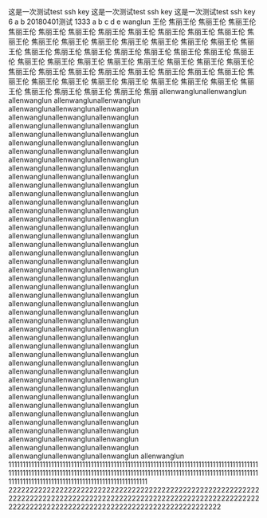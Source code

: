 这是一次测试test ssh key
这是一次测试test ssh key
这是一次测试test ssh key
6
a
b
20180401测试 1333
a
b
c
d
e
wanglun
王伦
焦丽王伦
焦丽王伦
焦丽王伦
焦丽王伦
焦丽王伦
焦丽王伦
焦丽王伦
焦丽王伦
焦丽王伦
焦丽王伦
焦丽王伦
焦丽王伦
焦丽王伦
焦丽王伦
焦丽王伦
焦丽王伦
焦丽王伦
焦丽王伦
焦丽王伦
焦丽王伦
焦丽王伦
焦丽王伦
焦丽王伦
焦丽王伦
焦丽王伦
焦丽王伦
焦丽王伦
焦丽王伦
焦丽王伦
焦丽王伦
焦丽王伦
焦丽王伦
焦丽王伦
焦丽王伦
焦丽王伦
焦丽王伦
焦丽王伦
焦丽王伦
焦丽王伦
焦丽王伦
焦丽王伦
焦丽王伦
焦丽王伦
焦丽王伦
焦丽王伦
焦丽王伦
焦丽王伦
焦丽王伦
焦丽王伦
焦丽王伦
焦丽王伦
焦丽王伦
焦丽王伦
焦丽王伦
焦丽王伦
焦丽王伦
焦丽王伦
焦丽
allenwanglunallenwanglun
allenwanglun
allenwanglunallenwanglun
allenwanglunallenwanglunallenwanglun
allenwanglunallenwanglunallenwanglun
allenwanglunallenwanglunallenwanglun
allenwanglunallenwanglunallenwanglun
allenwanglunallenwanglunallenwanglun
allenwanglunallenwanglunallenwanglun
allenwanglunallenwanglunallenwanglun
allenwanglunallenwanglunallenwanglun
allenwanglunallenwanglunallenwanglun
allenwanglunallenwanglunallenwanglun
allenwanglunallenwanglunallenwanglun
allenwanglunallenwanglunallenwanglun
allenwanglunallenwanglunallenwanglun
allenwanglunallenwanglunallenwanglun
allenwanglunallenwanglunallenwanglun
allenwanglunallenwanglunallenwanglun
allenwanglunallenwanglunallenwanglun
allenwanglunallenwanglunallenwanglun
allenwanglunallenwanglunallenwanglun
allenwanglunallenwanglunallenwanglun
allenwanglunallenwanglunallenwanglun
allenwanglunallenwanglunallenwanglun
allenwanglunallenwanglunallenwanglun
allenwanglunallenwanglunallenwanglun
allenwanglunallenwanglunallenwanglun
allenwanglunallenwanglunallenwanglun
allenwanglunallenwanglunallenwanglun
allenwanglunallenwanglunallenwanglun
allenwanglunallenwanglunallenwanglun
allenwanglunallenwanglunallenwanglun
allenwanglunallenwanglunallenwanglun
allenwanglunallenwanglunallenwanglun
allenwanglunallenwanglunallenwanglun
allenwanglunallenwanglunallenwanglun
allenwanglunallenwanglunallenwanglun
allenwanglunallenwanglunallenwanglun
allenwanglunallenwanglunallenwanglun
allenwanglunallenwanglunallenwanglun
allenwanglunallenwanglunallenwanglun
allenwanglunallenwanglunallenwanglun
allenwanglunallenwanglunallenwanglun
allenwanglunallenwanglunallenwanglun
allenwanglun
111111111111111111111111111111111111111111111111111111111111111111111111111111111111111111111111111111111111111111111111111111111111111111111111111111111111111111111111111111111111111111111111111111111111111111111111111111111
222222222222222222222222222222222222222222222222222222222222222222222222222222222222222222222222222222222222222222222222222222222222222222222222222222222222222222222222
